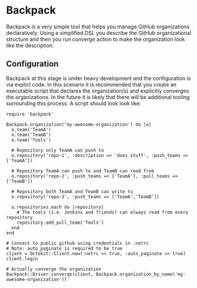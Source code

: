# Backpack

Backpack is a very simple tool that helps you manage GitHub organizations declaratively.
Using a simplified DSL you describe the GitHub organizational structure and then you run
converge action to make the organization look like the description.

## Configuration

Backpack at this stage is under heavy development and the configuration is via explict code. In this scenario
it is recommended that you create an executable script that declares the organization(s) and explicitly converges
the organizations. In the future it is likely that there will be additional tooling surrounding this process.
A script should look look like:

    require 'backpack'
    
    Backpack.organization('my-awesome-organization') do |o|
      o.team('TeamA')
      o.team('TeamB')
      o.team('Tools')
    
      # Repository only TeamA can push to
      o.repository('repo-1', :description => 'does stuff', :push_teams => ['TeamA'])
      
      # Repository TeamA can push to and TeamB can read from
      o.repository('repo-2', :push_teams => ['TeamA'], :pull_teams => ['TeamB'])
      
      # Repository both TeamA and TeamB can write to
      o.repository('repo-3', :push_teams => ['TeamA','TeamB'])

      o.repositories.each do |repository|
        # The tools (i.e. Jenkins and friends) can always read from every repository
        repository.add_pull_team('Tools')
      end
    end

    # Connect to public github using credentials in .netrc
    # Note: auto_paginate is required to be true
    client = Octokit::Client.new(:netrc => true, :auto_paginate => true)
    client.login
    
    # Actually converge the organization
    Backpack::Driver.converge(client, Backpack.organization_by_name('my-awesome-organization'))
